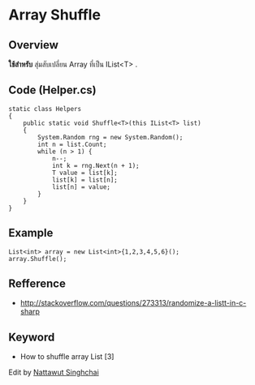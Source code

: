 # Array Shuffle

## Overview

**ใช้สำหรับ** สุ่มสับเปลี่ยน Array ที่เป็น IList\<T\> .

## Code (Helper.cs)

```
static class Helpers
{
	public static void Shuffle<T>(this IList<T> list)  
	{  
		System.Random rng = new System.Random();  
		int n = list.Count;  
		while (n > 1) {  
			n--;  
			int k = rng.Next(n + 1);  
			T value = list[k];  
			list[k] = list[n];  
			list[n] = value;  
		}  
	}
}

```

## Example

```
List<int> array = new List<int>{1,2,3,4,5,6}();
array.Shuffle();
```


## Refference 

*	http://stackoverflow.com/questions/273313/randomize-a-listt-in-c-sharp


## Keyword
*	How to shuffle array List<T> [3]

Edit by [Nattawut Singhchai](wut@2bsimple.com)